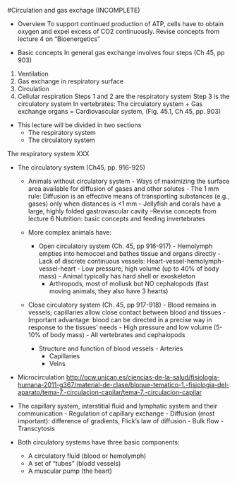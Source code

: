 #Circulation and gas exchage (INCOMPLETE)
- Overview
To support continued production of ATP, cells have to obtain oxygen and expel excess of CO2 continuously. Revise concepts from lecture 4 on “Bioenergetics”

- Basic concepts
In general gas exchange involves four steps (Ch 45, pp 903)
1.	Ventilation
2.	Gas exchange in respiratory surface
3.	Circulation
4.	Cellular respiration
Steps 1 and 2 are the respiratory system
Step 3 is the circulatory system
In vertebrates: The circulatory system + Gas exchange organs = Cardiovascular system, (Fig. 45.1, Ch 45, pp. 903)

- This lecture will be divided in two sections
  - The respiratory system
  - The circulatory system

The respiratory system
XXX

- The circulatory system (Ch45, pp. 916-925)
  - Animals without circulatory system
	    - Ways of maximizing the surface area available for diffusion of gases and other solutes 
	    - The 1 mm rule: Diffusion is an effective means of transporting substances (e.g., gases) only when distances is <1 mm
	    - Jellyfish and corals have a large, highly folded gastrovascular cavity –Revise concepts from lecture 6 Nutrition: basic concepts and feeding invertebrates

  - More complex animals have:
    - Open circulatory system (Ch. 45, pp 916-917)
	      - Hemolymph empties into hemocoel and bathes tissue and organs directly
	      - Lack of discrete continuous vessels: Heart-vessel-hemolymph-vessel-heart
 	      - Low pressure, high volume (up to 40% of body mass)
	      - Animal typically has hard shell or exoskeleton
        - Arthropods, most of mollusk but NO cephalopods (fast moving animals, they also have 3 hearts)

  - Close circulatory system (Ch. 45, pp 917-918)
	    - Blood remains in vessels; capillaries allow close contact between blood and tissues
	    - Important advantage: blood can be directed in a precise way in response to the tissues’ needs
	    - High pressure and low volume (5-10% of body mass)
	    - All vertebrates and cephalopods
	
    - Structure and function of blood vessels
		  - Arteries
      - Capillaries
      - Veins
	
- Microcirculation
http://ocw.unican.es/ciencias-de-la-salud/fisiologia-humana-2011-g367/material-de-clase/bloque-tematico-1.-fisiologia-del-aparato/tema-7.-circulacion-capilar/tema-7.-circulacion-capilar

- The capillary system, interstitial fluid and lymphatic system and their communication
		- Regulation of capillary exchange
			  - Diffusion (most important): difference of gradients, Flick’s law of diffusion
			  - Bulk flow
			  - Transcytosis

- Both circulatory systems have three basic components:
  - A circulatory fluid (blood or hemolymph)
  - A set of “tubes” (blodd vessels)
  - A muscular pump (the heart)

 


